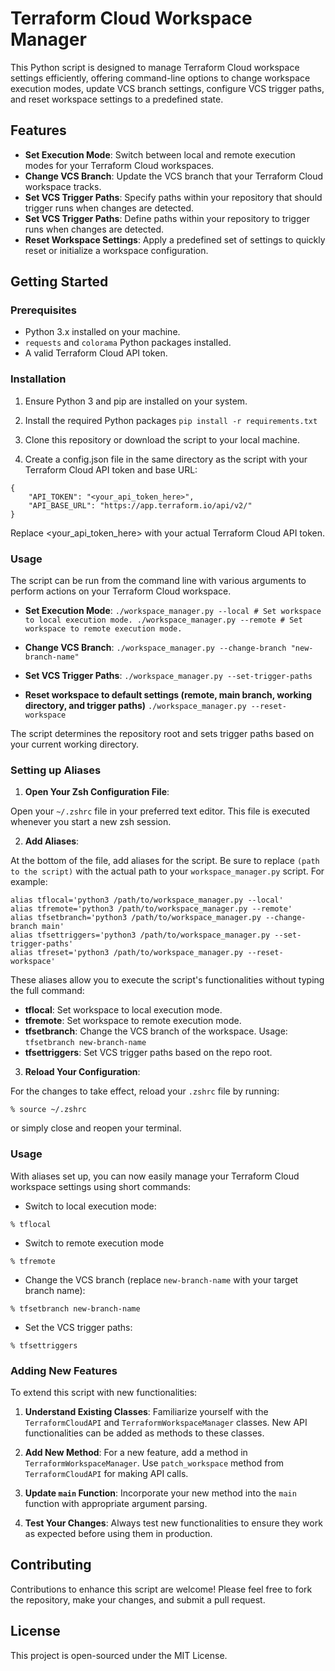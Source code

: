 # Terraform Cloud Workspace Manager

This Python script is designed to manage Terraform Cloud workspace settings efficiently, offering command-line options to change workspace execution modes, update VCS branch settings, configure VCS trigger paths, and reset workspace settings to a predefined state.

## Features

-   **Set Execution Mode**: Switch between local and remote execution modes for your Terraform Cloud workspaces.
-   **Change VCS Branch**: Update the VCS branch that your Terraform Cloud workspace tracks.
-   **Set VCS Trigger Paths**: Specify paths within your repository that should trigger runs when changes are detected.
-   **Set VCS Trigger Paths**: Define paths within your repository to trigger runs when changes are detected.
-   **Reset Workspace Settings**: Apply a predefined set of settings to quickly reset or initialize a workspace configuration.

## Getting Started

### Prerequisites

-   Python 3.x installed on your machine.
-   `requests` and `colorama` Python packages installed.
-   A valid Terraform Cloud API token.

### Installation

1.  Ensure Python 3 and pip are installed on your system.
2.  Install the required Python packages 
`pip install -r requirements.txt` 

3.  Clone this repository or download the script to your local machine.
4.  Create a config.json file in the same directory as the script with your Terraform Cloud API token and base URL:
```
{
    "API_TOKEN": "<your_api_token_here>",
    "API_BASE_URL": "https://app.terraform.io/api/v2/"
}
```
Replace <your_api_token_here> with your actual Terraform Cloud API token.

### Usage

The script can be run from the command line with various arguments to perform actions on your Terraform Cloud workspace.

-   **Set Execution Mode**:
`./workspace_manager.py --local # Set workspace to local execution mode.
./workspace_manager.py --remote # Set workspace to remote execution mode.` 

-   **Change VCS Branch**:
`./workspace_manager.py --change-branch "new-branch-name"` 

-   **Set VCS Trigger Paths**:
`./workspace_manager.py --set-trigger-paths` 

-   **Reset workspace to default settings (remote, main branch, working directory, and trigger paths)**
`./workspace_manager.py --reset-workspace`

The script determines the repository root and sets trigger paths based on your current working directory.

### Setting up Aliases

1.  **Open Your Zsh Configuration File**:

Open your `~/.zshrc` file in your preferred text editor. This file is executed whenever you start a new zsh session.

2.  **Add Aliases**:

At the bottom of the file, add aliases for the script. Be sure to replace `(path to the script)` with the actual path to your `workspace_manager.py` script. For example:

```
alias tflocal='python3 /path/to/workspace_manager.py --local'
alias tfremote='python3 /path/to/workspace_manager.py --remote'
alias tfsetbranch='python3 /path/to/workspace_manager.py --change-branch main'
alias tfsettriggers='python3 /path/to/workspace_manager.py --set-trigger-paths'
alias tfreset='python3 /path/to/workspace_manager.py --reset-workspace'
```

These aliases allow you to execute the script's functionalities without typing the full command:

-   **tflocal**: Set workspace to local execution mode.
-   **tfremote**: Set workspace to remote execution mode.
-   **tfsetbranch**: Change the VCS branch of the workspace. Usage: `tfsetbranch new-branch-name`
-   **tfsettriggers**: Set VCS trigger paths based on the repo root.

3.  **Reload Your Configuration**:

For the changes to take effect, reload your `.zshrc` file by running:

`% source ~/.zshrc` 

or simply close and reopen your terminal.

### Usage

With aliases set up, you can now easily manage your Terraform Cloud workspace settings using short commands:

-   Switch to local execution mode:
```
% tflocal
```
-   Switch to remote execution mode
```
% tfremote
```

-   Change the VCS branch (replace `new-branch-name` with your target branch name):

```
% tfsetbranch new-branch-name
```

-   Set the VCS trigger paths:
```
% tfsettriggers
```

### Adding New Features

To extend this script with new functionalities:

1.  **Understand Existing Classes**: Familiarize yourself with the `TerraformCloudAPI` and `TerraformWorkspaceManager` classes. New API functionalities can be added as methods to these classes.
    
2.  **Add New Method**: For a new feature, add a method in `TerraformWorkspaceManager`. Use `patch_workspace` method from `TerraformCloudAPI` for making API calls.
    
3.  **Update `main` Function**: Incorporate your new method into the `main` function with appropriate argument parsing.
    
4.  **Test Your Changes**: Always test new functionalities to ensure they work as expected before using them in production.
    

## Contributing

Contributions to enhance this script are welcome! Please feel free to fork the repository, make your changes, and submit a pull request.

## License

This project is open-sourced under the MIT License.
